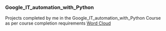 ### Google_IT_automation_with_Python
Projects completed by me in the Google_IT_automation_with_Python Course as per course completion requirements
<a href="file:///C:/Users/shala/Downloads/Google_IT_automation_with_Python/word_cloud_project_course1.htm" title="word cloud">Word Cloud</a>


